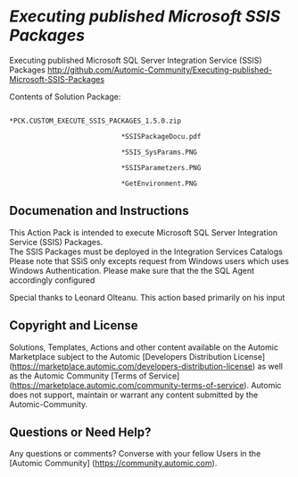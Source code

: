 *Executing published Microsoft SSIS Packages*
=============


Executing published Microsoft SQL Server Integration Service (SSIS) Packages
http://github.com/Automic-Community/Executing-published-Microsoft-SSIS-Packages

<!-- List of attached files -->
Contents of Solution Package:

						
								*PCK.CUSTOM_EXECUTE_SSIS_PACKAGES_1.5.0.zip
								
								*SSISPackageDocu.pdf
								
								*SSIS_SysParams.PNG
								
								*SSISParametzers.PNG
								
								*GetEnvironment.PNG
								
						


Documenation and Instructions
---

<p>This Action Pack is intended to execute Microsoft SQL Server Integration Service (SSIS) Packages. <br />The SSIS Packages must be deployed in the Integration Services Catalogs<br />Please note that SSiS only excepts request from Windows users which uses Windows Authentication. Please make sure that the the SQL Agent accordingly configured</p>
<p>Special thanks to Leonard Olteanu. This action based primarily on his input</p>

Copyright and License
---

Solutions, Templates, Actions and other content available on the Automic Marketplace subject to the Automic [Developers Distribution License] (https://marketplace.automic.com/developers-distribution-license) as well as the Automic Community [Terms of Service] (https://marketplace.automic.com/community-terms-of-service).
Automic does not support, maintain or warrant any content submitted by the Automic-Community.



Questions or Need Help? 
---
Any questions or comments? Converse with your fellow Users in the [Automic Community] (https://community.automic.com).
